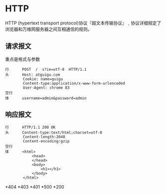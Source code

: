 # HTTP
HTTP (hypertext transport protocol)协议『超文本传输协议』﹐协议详细规定了浏览器和万维网服务器之间互相通信的规则。

## 请求报文
重点是格式与参数
```
行      POST  /  s?ie=utf-8  HTTP/1.1
头      Host: atguigu.com
        Cookie: name=guigu
        Content-type:application/x-www-form-urlencoded
        User-Agent: chrome 83
空行
体      username=admin&password=admin
```
## 响应报文
```
行      HTTP/1.1 200 OK
头      Content-type:text/html;charset=utf-8
        Content-length:2048
        Content-encoding:gzip
空行
体      <html>
            <head>    
            </head>
            <body>
                <h1></h1>
            </body>
        </html>
```

*404
*403
*401
*500
*200
